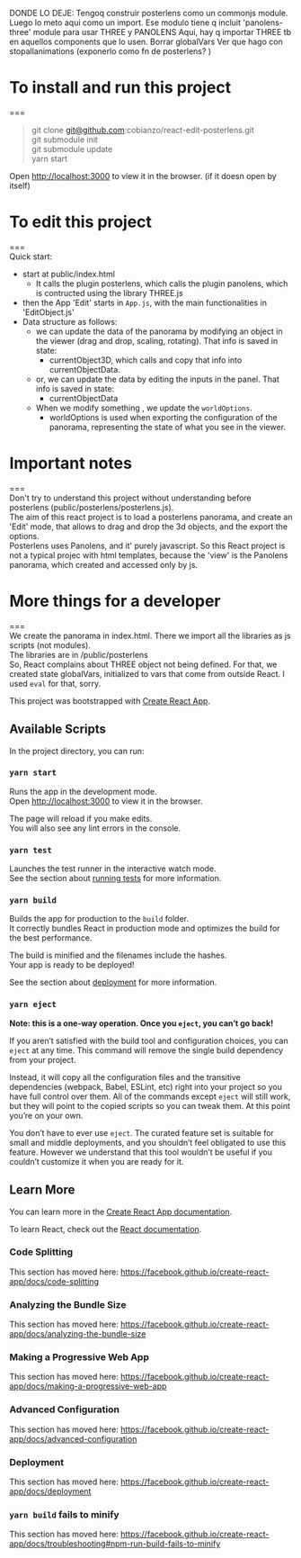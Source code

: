 DONDE LO DEJE:
Tengoq construir posterlens como un commonjs module. Luego lo meto aqui como un import.
Ese modulo tiene q incluit 'panolens-three' module para usar THREE y PANOLENS
Aqui, hay q importar THREE tb en aquellos components que lo usen.
Borrar globalVars
Ver que hago con stopallanimations (exponerlo como fn de posterlens? )

# To install and run this project
===  
> git clone git@github.com:cobianzo/react-edit-posterlens.git  
> git submodule init  
> git submodule update  
> yarn start  

Open [http://localhost:3000](http://localhost:3000) to view it in the browser. (if it doesn open by itself)



# To edit this project
===  
Quick start:          
- start at public/index.html
    - It calls the plugin posterlens, which calls the plugin panolens, which is contructed using the library THREE.js  
- then the App 'Edit' starts in `App.js`, with the main functionalities in 'EditObject.js'
- Data structure as follows:
    - we can update the data of the panorama by modifying an object in the viewer (drag and drop, scaling, rotating). That info is saved in state:  
        - currentObject3D, which calls and copy that info into currentObjectData.
    - or, we can update the data by editing the inputs in the panel. That info is saved in state:
        - currentObjectData
    - When we modify something , we update the `worldOptions`.
        - worldOptions is used when exporting the configuration of the panorama, representing the state of what you see in the viewer.

# Important notes  
===  
Don't try to understand this project without understanding before posterlens (public/posterlens/posterlens.js).  
The aim of this react project is to load a posterlens panorama, and create an 'Edit' mode, that allows to drag and drop the 3d objects, and the export the options.  
Posterlens uses Panolens, and it' purely javascript. So this React project is not a typical projec with html templates, because the 'view' is the Panolens panorama, which created and accessed only by js.  

# More things for a developer  
===  
We create the panorama in index.html. There we import all the libraries as js scripts (not modules).  
The libraries are in /public/posterlens  
So, React complains about THREE object not being defined. For that, we created state globalVars, initialized to vars that come from outside React. I used `eval` for that, sorry.  




This project was bootstrapped with [Create React App](https://github.com/facebook/create-react-app).

## Available Scripts

In the project directory, you can run:

### `yarn start`

Runs the app in the development mode.<br />
Open [http://localhost:3000](http://localhost:3000) to view it in the browser.

The page will reload if you make edits.<br />
You will also see any lint errors in the console.

### `yarn test`

Launches the test runner in the interactive watch mode.<br />
See the section about [running tests](https://facebook.github.io/create-react-app/docs/running-tests) for more information.

### `yarn build`

Builds the app for production to the `build` folder.<br />
It correctly bundles React in production mode and optimizes the build for the best performance.

The build is minified and the filenames include the hashes.<br />
Your app is ready to be deployed!

See the section about [deployment](https://facebook.github.io/create-react-app/docs/deployment) for more information.

### `yarn eject`

**Note: this is a one-way operation. Once you `eject`, you can’t go back!**

If you aren’t satisfied with the build tool and configuration choices, you can `eject` at any time. This command will remove the single build dependency from your project.

Instead, it will copy all the configuration files and the transitive dependencies (webpack, Babel, ESLint, etc) right into your project so you have full control over them. All of the commands except `eject` will still work, but they will point to the copied scripts so you can tweak them. At this point you’re on your own.

You don’t have to ever use `eject`. The curated feature set is suitable for small and middle deployments, and you shouldn’t feel obligated to use this feature. However we understand that this tool wouldn’t be useful if you couldn’t customize it when you are ready for it.

## Learn More

You can learn more in the [Create React App documentation](https://facebook.github.io/create-react-app/docs/getting-started).

To learn React, check out the [React documentation](https://reactjs.org/).

### Code Splitting

This section has moved here: https://facebook.github.io/create-react-app/docs/code-splitting

### Analyzing the Bundle Size

This section has moved here: https://facebook.github.io/create-react-app/docs/analyzing-the-bundle-size

### Making a Progressive Web App

This section has moved here: https://facebook.github.io/create-react-app/docs/making-a-progressive-web-app

### Advanced Configuration

This section has moved here: https://facebook.github.io/create-react-app/docs/advanced-configuration

### Deployment

This section has moved here: https://facebook.github.io/create-react-app/docs/deployment

### `yarn build` fails to minify

This section has moved here: https://facebook.github.io/create-react-app/docs/troubleshooting#npm-run-build-fails-to-minify
